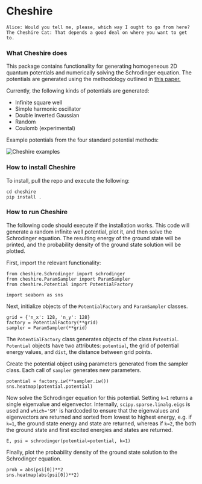 # Cheshire

```
Alice: Would you tell me, please, which way I ought to go from here?
The Cheshire Cat: That depends a good deal on where you want to get to.
```

### What Cheshire does

This package contains functionality for generating homogeneous 2D quantum potentials and numerically solving the Schrodinger equation. The potentials are generated using the methodology outlined in [this paper.](https://arxiv.org/pdf/1702.01361.pdf)

Currently, the following kinds of potentials are generated:
* Infinite square well
* Simple harmonic oscillator
* Double inverted Gaussian
* Random
* Coulomb (experimental)

Example potentials from the four standard potential methods:

![Cheshire examples](https://raw.github.com/jmcelve2/cheshire/master/examples/cheshire_example.png)

### How to install Cheshire

To install, pull the repo and execute the following:
```
cd cheshire
pip install .
```

### How to run Cheshire

The following code should execute if the installation works. This code will generate a random infinite well potential, plot it, and then solve the Schrodinger equation. The resulting energy of the ground state will be printed, and the probability density of the ground state solution will be plotted.

First, import the relevant functionality:
```
from cheshire.Schrodinger import schrodinger
from cheshire.ParamSampler import ParamSampler
from cheshire.Potential import PotentialFactory

import seaborn as sns
```

Next, initialize objects of the `PotentialFactory` and `ParamSampler` classes.
```
grid = {'n_x': 128, 'n_y': 128}
factory = PotentialFactory(**grid)
sampler = ParamSampler(**grid)
```
The `PotentialFactory` class generates objects of the class `Potential`. `Potential` objects have two attributes: `potential`, the grid of potential energy values, and `dist`, the distance between grid points.

Create the potential object using parameters generated from the sampler class. Each call of `sampler` generates new parameters.
```
potential = factory.iw(**sampler.iw())
sns.heatmap(potential.potential)
```

Now solve the Schrodinger equation for this potential. Setting `k=1` returns a single eigenvalue and eigenvector. Internally, `scipy.sparse.linalg.eigs` is used and `which='SM'` is hardcoded to ensure that the eigenvalues and eigenvectors are returned and sorted from lowest to highest energy, e.g. if `k=1`, the ground state energy and state are returned, whereas if `k=2`, the both the ground state and first excited energies and states are returned.
```
E, psi = schrodinger(potential=potential, k=1)
```

Finally, plot the probability density of the ground state solution to the Schrodinger equation.

```
prob = abs(psi[0])**2
sns.heatmap(abs(psi[0])**2)
```